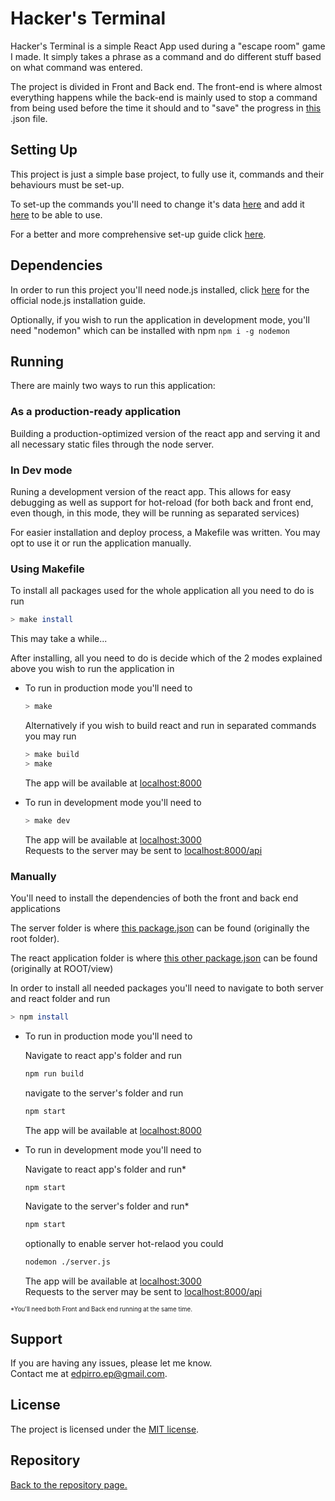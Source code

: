 # Hacker's Terminal

Hacker's Terminal is a simple React App used during a "escape room" game I made. It simply takes a phrase as a command and do different stuff based on what command was entered.

The project is divided in Front and Back end. The front-end is where almost everything happens while the back-end is mainly used to stop a command from being used before the time it should and to "save" the progress in [this](../data/gameData.json) .json file.

## Setting Up

This project is just a simple base project, to fully use it, commands and their behaviours must be set-up.

To set-up the commands you'll need to change it's data [here](../view/src/components/hints/hintsData.js) and add it [here](../data/gameData.json) to be able to use.

For a better and more comprehensive set-up guide click [here](./setup.md).

## Dependencies

In order to run this project you'll need node.js installed, click [here](https://nodejs.org/en/download/package-manager/) for the official node.js installation guide.

Optionally, if you wish to run the application in development mode, you'll need "nodemon" which can be installed with npm `npm i -g nodemon`

## Running

There are mainly two ways to run this application:

### As a production-ready application

Building a production-optimized version of the react app and serving it and all necessary static files through the node server.

### In Dev mode

Runing a development version of the react app. This allows for easy debugging as well as support for hot-reload (for both back and front end, even though, in this mode, they will be running as separated services)

For easier installation and deploy process, a Makefile was written. You may opt to use it or run the application manually.

### Using Makefile

To install all packages used for the whole application all you need to do is run

```sh
> make install
```

This may take a while...

After installing, all you need to do is decide which of the 2 modes explained above you wish to run the application in

- To run in production mode you'll need to

  ```sh
  > make
  ```

  Alternatively if you wish to build react and run in separated commands you may run

  ```sh
  > make build
  > make
  ```

  The app will be available at [localhost:8000](http://localhost:8000/)

- To run in development mode you'll need to

  ```sh
  > make dev
  ```

  The app will be available at [localhost:3000](http://localhost:3000/)  
  Requests to the server may be sent to [localhost:8000/api](http://localhost:8000/api/)

### Manually

You'll need to install the dependencies of both the front and back end applications

The server folder is where [this package.json](../package.json) can be found (originally the root folder).

The react application folder is where [this other package.json](../view/package.json) can be found (originally at ROOT/view)

In order to install all needed packages you'll need to navigate to both server and react folder and run

```sh
> npm install
```

- To run in production mode you'll need to

  Navigate to react app's folder and run

  ```sh
  npm run build
  ```

  navigate to the server's folder and run

   ```sh
  npm start
  ```

  The app will be available at [localhost:8000](http://localhost:8000/)

- To run in development mode you'll need to

  Navigate to react app's folder and run*

  ```sh
  npm start
  ```

  Navigate to the server's folder and run*

   ```sh
  npm start
  ```

  optionally to enable server hot-relaod you could

  ```sh
  nodemon ./server.js
  ```

  The app will be available at [localhost:3000](http://localhost:3000/)  
  Requests to the server may be sent to [localhost:8000/api](http://localhost:8000/api/)

<sub><sup> *You'll need both Front and Back end running at the same time. </sup></sub>

## Support

If you are having any issues, please let me know.  
Contact me at edpirro.ep@gmail.com.

## License

The project is licensed under the [MIT license](LICENSE).

## Repository

[Back to the repository page.](https://github.com/EdPirro/REACT-hacker-terminal)
